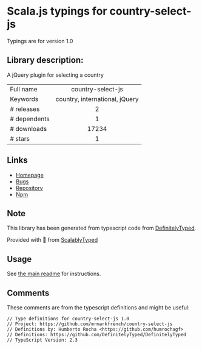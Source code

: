 
# Scala.js typings for country-select-js

Typings are for version 1.0

## Library description:
A jQuery plugin for selecting a country

|                    |                 |
| ------------------ | :-------------: |
| Full name          | country-select-js |
| Keywords           | country, international, jQuery |
| # releases         | 2 |
| # dependents       | 1 |
| # downloads        | 17234 |
| # stars            | 1 |

## Links
- [Homepage](https://github.com/mrmarkfrench/country-select-js)
- [Bugs](https://github.com/mrmarkfrench/country-select-js/issues)
- [Repository](https://github.com/mrmarkfrench/country-select-js)
- [Npm](https://www.npmjs.com/package/country-select-js)
    


## Note
This library has been generated from typescript code from [DefinitelyTyped](https://definitelytyped.org).

Provided with :purple_heart: from [ScalablyTyped](https://github.com/oyvindberg/ScalablyTyped)

## Usage
See [the main readme](../../readme.md) for instructions.

## Comments

These comments are from the typescript definitions and might be useful:
```
// Type definitions for country-select-js 1.0
// Project: https://github.com/mrmarkfrench/country-select-js
// Definitions by: Humberto Rocha <https://github.com/humrochagf>
// Definitions: https://github.com/DefinitelyTyped/DefinitelyTyped
// TypeScript Version: 2.3

```


